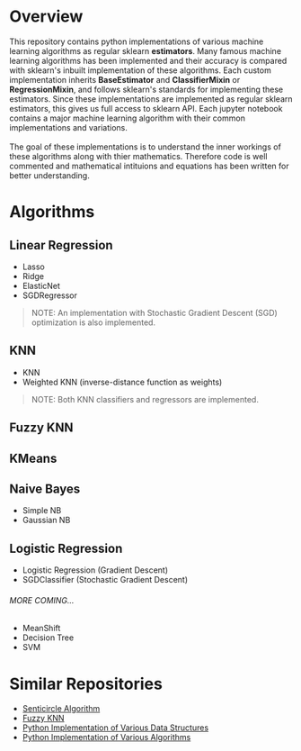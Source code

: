 # Overview
This repository contains python implementations of various machine learning algorithms as regular sklearn **estimators**. 
Many famous machine learning algorithms has been implemented and their accuracy is compared with sklearn's inbuilt implementation of these algorithms.
Each custom implementation inherits **BaseEstimator** and **ClassifierMixin** or **RegressionMixin**, and follows sklearn's standards for implementing these estimators.
Since these implementations are implemented as regular sklearn estimators, this gives us full access to sklearn API.
Each jupyter notebook contains a major machine learning algorithm with their common implementations and variations.
<br><br>
The goal of these implementations is to understand the inner workings of these algorithms along with thier mathematics.
Therefore code is well commented and mathematical intituions and equations has been written for better understanding.

# Algorithms
## Linear Regression
* Lasso
* Ridge
* ElasticNet
* SGDRegressor

> NOTE: An implementation with Stochastic Gradient Descent (SGD) optimization is also implemented.


## KNN
* KNN
* Weighted KNN (inverse-distance function as weights)

> NOTE: Both KNN classifiers and regressors are implemented.

## Fuzzy KNN
## KMeans
## Naive Bayes
* Simple NB
* Gaussian NB
## Logistic Regression
* Logistic Regression (Gradient Descent)
* SGDClassifier (Stochastic Gradient Descent)

###### MORE COMING...
* MeanShift
* Decision Tree
* SVM

# Similar Repositories
* [Senticircle Algorithm](https://github.com/sahilsehwag/Senticircle-Implementation)
* [Fuzzy KNN](https://github.com/sahilsehwag/FuzzyKNN)
* [Python Implementation of Various Data Structures](https://github.com/sahilsehwag/data-structures-python)
* [Python Implementation of Various Algorithms](https://github.com/sahilsehwag/algorithms-python)
